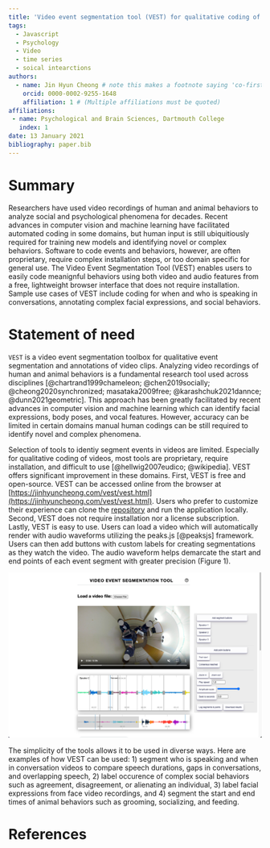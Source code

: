 ```yaml
---
title: 'Video event segmentation tool (VEST) for qualitative coding of video clips'
tags:
  - Javascript
  - Psychology
  - Video
  - time series
  - soical intearctions
authors:
  - name: Jin Hyun Cheong # note this makes a footnote saying 'co-first author'
    orcid: 0000-0002-9255-1648
    affiliation: 1 # (Multiple affiliations must be quoted)
affiliations:
 - name: Psychological and Brain Sciences, Dartmouth College
   index: 1
date: 13 January 2021
bibliography: paper.bib
---
```


# Summary

Researchers have used video recordings of human and animal behaviors to analyze social and psychological phenomena for decades. Recent advances in computer vision and machine learning have facilitated automated coding in some domains, but human input is still ubiquitiously required for training new models and identifying novel or complex behaviors. Software to code events and behaviors, however, are often proprietary, require complex installation steps, or too domain specific for general use. The Video Event Segmentation Tool (VEST) enables users to easily code meanignful behaviors using both video and audio features from a free, lightweight browser interface that does not require installation. Sample use cases of VEST include coding for when and who is speaking in conversations, annotating complex facial expressions, and social behaviors. 

# Statement of need

`VEST` is a video event segmentation toolbox for qualitative event segmentation and annotations of video clips. Analyzing video recordings of human and animal behaviors is a fundamental research tool used across disciplines [@chartrand1999chameleon; @chen2019socially; @cheong2020synchronized; masataka2009free; @karashchuk2021dannce; @dunn2021geometric]. This approach has been greatly facilitated by recent advances in computer vision and machine learning which can identify facial expressions, body poses, and vocal features. However, accuracy can be limited in certain domains manual human codings can be still required to identify novel and complex phenomena. 

Selection of tools to identiy segment events in videos are limited. Especially for qualitative coding of videos, most tools are proprietary, require installation, and difficult to use [@hellwig2007eudico; @wikipedia]. VEST offers significant improvement in these domains. First, VEST is free and open-source. VEST can be accessed online from the browser at [https://jinhyuncheong.com/vest/vest.html](https://jinhyuncheong.com/vest/vest.html). Users who prefer to customize their experience can clone the [repository](https://github.com/jcheong0428/vest) and run the application locally. Second, VEST does not require installation nor a license subscription. Lastly, VEST is easy to use. Users can load a video which will automatically render with audio waveforms utilizing the peaks.js [@peaksjs] framework. Users can then add buttons with custom labels for creating segmentations as they watch the video. The audio waveform helps demarcate the start and end points of each event segment with greater precision (Figure 1). 

![Figure 1. Screenshot of VEST in action. Labels for event segmentations can be customized by users.](Figure1.png)

The simplicity of the tools allows it to be used in diverse ways. Here are examples of how VEST can be used: 1) segment who is speaking and when in conversation videos to compare speech durations, gaps in conversations, and overlapping speech, 2) label occurence of complex social behaviors such as agreement, disagreement, or alienating an individual, 3) label facial expressions from face video recordings, and 4) segment the start and end times of animal behaviors such as grooming, socializing, and feeding.  

# References
